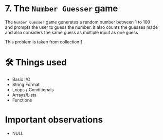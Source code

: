 # 7. The `Number Guesser` game
The `Number Guesser` game generates a random number between 1 to 100 and prompts the user to guess the number. It also counts the guesses made and also considers the same guess as multiple input as one guess

This problem is taken from collection [1](https://github.com/harishtpj/Project-Unikode/blob/master/README.md#%E2%84%B9-about)

# 🛠 Things used
- Basic I/O
- String Format
- Loops / Conditionals
- Arrays/Lists
- Functions


# Important observations
- NULL
